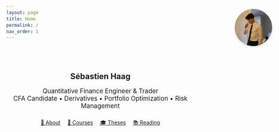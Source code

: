 ```yaml
---
layout: page
title: Home
permalink: /
nav_order: 1
---
```


<!-- PHOTO EN HAUT À DROITE -->
<div style="position: absolute; top: 80px; right: 20px;">
  <img src="/assets/images/sebastien.jpg" alt="Sébastien Haag" style="width: 100px; height: 100px; object-fit: cover; border-radius: 50%; box-shadow: 0 2px 6px rgba(0,0,0,0.15);" />
</div>

<!-- TEXTE D'ACCUEIL -->
<div style="max-width: 750px; margin: auto; padding-top: 40px;">

<h2 style="text-align: center;">Sébastien Haag</h2>
<p style="text-align: center; font-size: 1.2em;">
Quantitative Finance Engineer & Trader  
<br/>
CFA Candidate • Derivatives • Portfolio Optimization • Risk Management
</p>

<div style="text-align: center; margin-top: 25px;">
  <a href="/about/" style="margin-right: 15px;">📄 About</a>
  <a href="/courses/" style="margin-right: 15px;">📘 Courses</a>
  <a href="/theses/" style="margin-right: 15px;">🎓 Theses</a>
  <a href="/reading/">📚 Reading</a>
</div>

</div>
